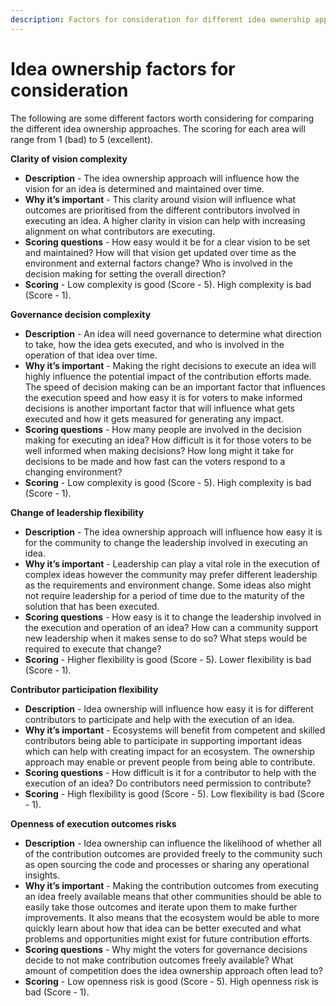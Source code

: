 ```yaml
---
description: Factors for consideration for different idea ownership approaches
---
```


# Idea ownership factors for consideration

The following are some different factors worth considering for comparing the different idea ownership approaches. The scoring for each area will range from 1 (bad) to 5 (excellent).



**Clarity of vision complexity**

* **Description** - The idea ownership approach will influence how the vision for an idea is determined and maintained over time.
* **Why it’s important** - This clarity around vision will influence what outcomes are prioritised from the different contributors involved in executing an idea. A higher clarity in vision can help with increasing alignment on what contributors are executing.
* **Scoring questions** - How easy would it be for a clear vision to be set and maintained? How will that vision get updated over time as the environment and external factors change? Who is involved in the decision making for setting the overall direction?
* **Scoring** - Low complexity is good (Score - 5). High complexity is bad (Score - 1).



**Governance decision complexity**

* **Description** - An idea will need governance to determine what direction to take, how the idea gets executed, and who is involved in the operation of that idea over time.
* **Why it’s important** - Making the right decisions to execute an idea will highly influence the potential impact of the contribution efforts made. The speed of decision making can be an important factor that influences the execution speed and how easy it is for voters to make informed decisions is another important factor that will influence what gets executed and how it gets measured for generating any impact.
* **Scoring questions** - How many people are involved in the decision making for executing an idea? How difficult is it for those voters to be well informed when making decisions? How long might it take for decisions to be made and how fast can the voters respond to a changing environment?
* **Scoring** - Low complexity is good (Score - 5). High complexity is bad (Score - 1).



**Change of leadership flexibility**

* **Description** - The idea ownership approach will influence how easy it is for the community to change the leadership involved in executing an idea.
* **Why it’s important** - Leadership can play a vital role in the execution of complex ideas however the community may prefer different leadership as the requirements and environment change. Some ideas also might not require leadership for a period of time due to the maturity of the solution that has been executed.
* **Scoring questions** - How easy is it to change the leadership involved in the execution and operation of an idea? How can a community support new leadership when it makes sense to do so? What steps would be required to execute that change?
* **Scoring** - Higher flexibility is good (Score - 5). Lower flexibility is bad (Score - 1).



**Contributor participation flexibility**

* **Description** - Idea ownership will influence how easy it is for different contributors to participate and help with the execution of an idea.
* **Why it’s important** - Ecosystems will benefit from competent and skilled contributors being able to participate in supporting important ideas which can help with creating impact for an ecosystem. The ownership approach may enable or prevent people from being able to contribute.
* **Scoring questions** - How difficult is it for a contributor to help with the execution of an idea? Do contributors need permission to contribute?
* **Scoring** - High flexibility is good (Score - 5). Low flexibility is bad (Score - 1).



**Openness of execution outcomes risks**

* **Description** - Idea ownership can influence the likelihood of whether all of the contribution outcomes are provided freely to the community such as open sourcing the code and processes or sharing any operational insights.
* **Why it’s important** - Making the contribution outcomes from executing an idea freely available means that other communities should be able to easily take those outcomes and iterate upon them to make further improvements. It also means that the ecosystem would be able to more quickly learn about how that idea can be better executed and what problems and opportunities might exist for future contribution efforts.
* **Scoring questions** - Why might the voters for governance decisions decide to not make contribution outcomes freely available? What amount of competition does the idea ownership approach often lead to?
* **Scoring** - Low openness risk is good (Score - 5). High openness risk is bad (Score - 1).
